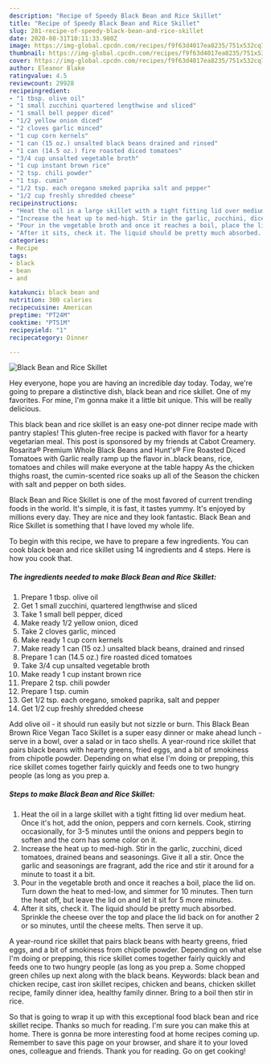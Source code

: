 ```yaml
---
description: "Recipe of Speedy Black Bean and Rice Skillet"
title: "Recipe of Speedy Black Bean and Rice Skillet"
slug: 281-recipe-of-speedy-black-bean-and-rice-skillet
date: 2020-08-31T10:11:33.980Z
image: https://img-global.cpcdn.com/recipes/f9f63d4017ea8235/751x532cq70/black-bean-and-rice-skillet-recipe-main-photo.jpg
thumbnail: https://img-global.cpcdn.com/recipes/f9f63d4017ea8235/751x532cq70/black-bean-and-rice-skillet-recipe-main-photo.jpg
cover: https://img-global.cpcdn.com/recipes/f9f63d4017ea8235/751x532cq70/black-bean-and-rice-skillet-recipe-main-photo.jpg
author: Eleanor Blake
ratingvalue: 4.5
reviewcount: 29928
recipeingredient:
- "1 tbsp. olive oil"
- "1 small zucchini quartered lengthwise and sliced"
- "1 small bell pepper diced"
- "1/2 yellow onion diced"
- "2 cloves garlic minced"
- "1 cup corn kernels"
- "1 can (15 oz.) unsalted black beans drained and rinsed"
- "1 can (14.5 oz.) fire roasted diced tomatoes"
- "3/4 cup unsalted vegetable broth"
- "1 cup instant brown rice"
- "2 tsp. chili powder"
- "1 tsp. cumin"
- "1/2 tsp. each oregano smoked paprika salt and pepper"
- "1/2 cup freshly shredded cheese"
recipeinstructions:
- "Heat the oil in a large skillet with a tight fitting lid over medium heat. Once it&#39;s hot, add the onion, peppers and corn kernels. Cook, stirring occasionally, for 3-5 minutes until the onions and peppers begin to soften and the corn has some color on it."
- "Increase the heat up to med-high. Stir in the garlic, zucchini, diced tomatoes, drained beans and seasonings. Give it all a stir. Once the garlic and seasonings are fragrant, add the rice and stir it around for a minute to toast it a bit."
- "Pour in the vegetable broth and once it reaches a boil, place the lid on. Turn down the heat to med-low, and simmer for 10 minutes. Then turn the heat off, but leave the lid on and let it sit for 5 more minutes."
- "After it sits, check it. The liquid should be pretty much absorbed. Sprinkle the cheese over the top and place the lid back on for another 2 or so minutes, until the cheese melts. Then serve it up."
categories:
- Recipe
tags:
- black
- bean
- and

katakunci: black bean and 
nutrition: 300 calories
recipecuisine: American
preptime: "PT24M"
cooktime: "PT51M"
recipeyield: "1"
recipecategory: Dinner

---
```



![Black Bean and Rice Skillet](https://img-global.cpcdn.com/recipes/f9f63d4017ea8235/751x532cq70/black-bean-and-rice-skillet-recipe-main-photo.jpg)

Hey everyone, hope you are having an incredible day today. Today, we're going to prepare a distinctive dish, black bean and rice skillet. One of my favorites. For mine, I'm gonna make it a little bit unique. This will be really delicious.

This black bean and rice skillet is an easy one-pot dinner recipe made with pantry staples! This gluten-free recipe is packed with flavor for a hearty vegetarian meal. This post is sponsored by my friends at Cabot Creamery. Rosarita® Premium Whole Black Beans and Hunt&#39;s® Fire Roasted Diced Tomatoes with Garlic really ramp up the flavor in..black beans, rice, tomatoes and chiles will make everyone at the table happy As the chicken thighs roast, the cumin-scented rice soaks up all of the Season the chicken with salt and pepper on both sides.

Black Bean and Rice Skillet is one of the most favored of current trending foods in the world. It's simple, it is fast, it tastes yummy. It's enjoyed by millions every day. They are nice and they look fantastic. Black Bean and Rice Skillet is something that I have loved my whole life.


To begin with this recipe, we have to prepare a few ingredients. You can cook black bean and rice skillet using 14 ingredients and 4 steps. Here is how you cook that.

<!--inarticleads1-->

##### The ingredients needed to make Black Bean and Rice Skillet:

1. Prepare 1 tbsp. olive oil
1. Get 1 small zucchini, quartered lengthwise and sliced
1. Take 1 small bell pepper, diced
1. Make ready 1/2 yellow onion, diced
1. Take 2 cloves garlic, minced
1. Make ready 1 cup corn kernels
1. Make ready 1 can (15 oz.) unsalted black beans, drained and rinsed
1. Prepare 1 can (14.5 oz.) fire roasted diced tomatoes
1. Take 3/4 cup unsalted vegetable broth
1. Make ready 1 cup instant brown rice
1. Prepare 2 tsp. chili powder
1. Prepare 1 tsp. cumin
1. Get 1/2 tsp. each oregano, smoked paprika, salt and pepper
1. Get 1/2 cup freshly shredded cheese


Add olive oil - it should run easily but not sizzle or burn. This Black Bean Brown Rice Vegan Taco Skillet is a super easy dinner or make ahead lunch - serve in a bowl, over a salad or in taco shells. A year-round rice skillet that pairs black beans with hearty greens, fried eggs, and a bit of smokiness from chipotle powder. Depending on what else I&#39;m doing or prepping, this rice skillet comes together fairly quickly and feeds one to two hungry people (as long as you prep a. 

<!--inarticleads2-->

##### Steps to make Black Bean and Rice Skillet:

1. Heat the oil in a large skillet with a tight fitting lid over medium heat. Once it&#39;s hot, add the onion, peppers and corn kernels. Cook, stirring occasionally, for 3-5 minutes until the onions and peppers begin to soften and the corn has some color on it.
1. Increase the heat up to med-high. Stir in the garlic, zucchini, diced tomatoes, drained beans and seasonings. Give it all a stir. Once the garlic and seasonings are fragrant, add the rice and stir it around for a minute to toast it a bit.
1. Pour in the vegetable broth and once it reaches a boil, place the lid on. Turn down the heat to med-low, and simmer for 10 minutes. Then turn the heat off, but leave the lid on and let it sit for 5 more minutes.
1. After it sits, check it. The liquid should be pretty much absorbed. Sprinkle the cheese over the top and place the lid back on for another 2 or so minutes, until the cheese melts. Then serve it up.


A year-round rice skillet that pairs black beans with hearty greens, fried eggs, and a bit of smokiness from chipotle powder. Depending on what else I&#39;m doing or prepping, this rice skillet comes together fairly quickly and feeds one to two hungry people (as long as you prep a. Some chopped green chiles up next along with the black beans. Keywords: black bean and chicken recipe, cast iron skillet recipes, chicken and beans, chicken skillet recipe, family dinner idea, healthy family dinner. Bring to a boil then stir in rice. 

So that is going to wrap it up with this exceptional food black bean and rice skillet recipe. Thanks so much for reading. I'm sure you can make this at home. There is gonna be more interesting food at home recipes coming up. Remember to save this page on your browser, and share it to your loved ones, colleague and friends. Thank you for reading. Go on get cooking!
